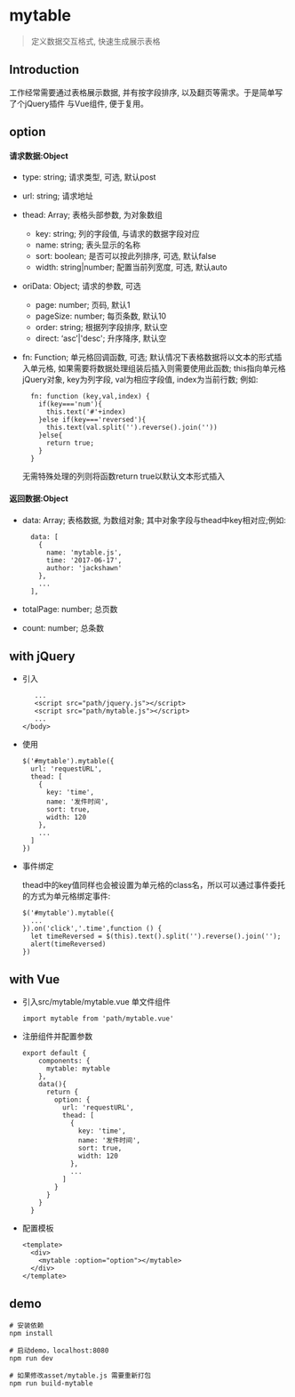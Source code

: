 # mytable

> 定义数据交互格式, 快速生成展示表格

## Introduction

工作经常需要通过表格展示数据, 并有按字段排序, 以及翻页等需求。于是简单写了个jQuery插件 与Vue组件, 便于复用。


## option

#### 请求数据:Object

* type: string; 请求类型, 可选, 默认post
* url: string; 请求地址
* thead: Array; 表格头部参数, 为对象数组
	* key: string; 列的字段值, 与请求的数据字段对应
	* name: string; 表头显示的名称
	* sort: boolean; 是否可以按此列排序, 可选, 默认false
	* width: string|number; 配置当前列宽度, 可选, 默认auto
* oriData: Object; 请求的参数, 可选
	* page: number; 页码, 默认1
	* pageSize: number; 每页条数, 默认10
	* order: string; 根据列字段排序, 默认空
	* direct: ‘asc’|'desc'; 升序降序, 默认空
* fn: Function; 单元格回调函数, 可选; 默认情况下表格数据将以文本的形式插入单元格, 如果需要将数据处理组装后插入则需要使用此函数; this指向单元格jQuery对象, key为列字段, val为相应字段值, index为当前行数; 例如:

	```
	  fn: function (key,val,index) {
	    if(key==='num'){
	      this.text('#'+index)
	    }else if(key==='reversed'){
	      this.text(val.split('').reverse().join(''))
	    }else{
	      return true;
	    }
	  }
	```
  无需特殊处理的列则将函数return true以默认文本形式插入

#### 返回数据:Object
* data: Array; 表格数据, 为数组对象; 其中对象字段与thead中key相对应;例如:

	```
	  data: [
	    {
	      name: 'mytable.js',
	      time: '2017-06-17',
	      author: 'jackshawn'
	    },
	    ...
	  ],
	```
* totalPage: number; 总页数
* count: number; 总条数


## with jQuery

* 引入

	```
	   ...
	   <script src="path/jquery.js"></script>
	   <script src="path/mytable.js"></script>
	   ...
	</body>
	```

* 使用

	```
	$('#mytable').mytable({
	  url: 'requestURL',
	  thead: [
	    {
	      key: 'time',
	      name: '发件时间',
	      sort: true,
	      width: 120
	    },
	    ...
	  ]
	})
	```

* 事件绑定

  thead中的key值同样也会被设置为单元格的class名，所以可以通过事件委托的方式为单元格绑定事件:

	```
	$('#mytable').mytable({
	  ...
	}).on('click','.time',function () {
	  let timeReversed = $(this).text().split('').reverse().join('');
	  alert(timeReversed)
	})
  ```

## with Vue

* 引入src/mytable/mytable.vue 单文件组件

	```
	import mytable from 'path/mytable.vue'
	```

* 注册组件并配置参数

	```
	export default {
	    components: {
	      mytable: mytable
	    },
	    data(){
	      return {
	        option: {
	          url: 'requestURL',
	          thead: [
	            {
	              key: 'time',
	              name: '发件时间',
	              sort: true,
	              width: 120
	            },
	            ...
	          ]
	        }
	      }
	    }
	  }
	```

* 配置模板

	```
	<template>
	  <div>
	    <mytable :option="option"></mytable>
	  </div>
	</template>
	```

## demo

```
# 安装依赖
npm install

# 启动demo，localhost:8080
npm run dev

# 如果修改asset/mytable.js 需要重新打包
npm run build-mytable
```
